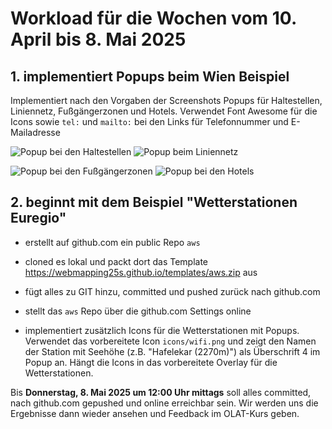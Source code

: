 # Workload für die Wochen vom 10. April bis 8. Mai 2025

## 1. implementiert Popups beim Wien Beispiel

Implementiert nach den Vorgaben der Screenshots Popups für Haltestellen, Liniennetz, Fußgängerzonen und Hotels. Verwendet Font Awesome für die Icons sowie `tel:` und `mailto:` bei den Links für Telefonnummer und E-Mailadresse

![Popup bei den Haltestellen](images/wien_popup_stops.jpg) ![Popup beim Liniennetz](images/wien_popup_lines.jpg)

![Popup bei den Fußgängerzonen](images/wien_popup_zones.jpg) ![Popup bei den Hotels](images/wien_popup_hotels.jpg)

## 2. beginnt mit dem Beispiel "Wetterstationen Euregio"

- erstellt auf github.com ein public Repo `aws`

- cloned es lokal und packt dort das Template <https://webmapping25s.github.io/templates/aws.zip> aus

- fügt alles zu GIT hinzu, committed und pushed zurück nach github.com

- stellt das `aws` Repo über die github.com Settings online

- implementiert zusätzlich Icons für die Wetterstationen mit Popups. Verwendet das vorbereitete Icon `icons/wifi.png` und zeigt den Namen der Station mit Seehöhe (z.B. "Hafelekar (2270m)") als Überschrift 4 im Popup an. Hängt die Icons in das vorbereitete Overlay für die Wetterstationen.


Bis **Donnerstag, 8. Mai 2025 um 12:00 Uhr mittags** soll alles committed, nach github.com gepushed und online erreichbar sein. Wir werden uns die Ergebnisse dann wieder ansehen und Feedback im OLAT-Kurs geben.
